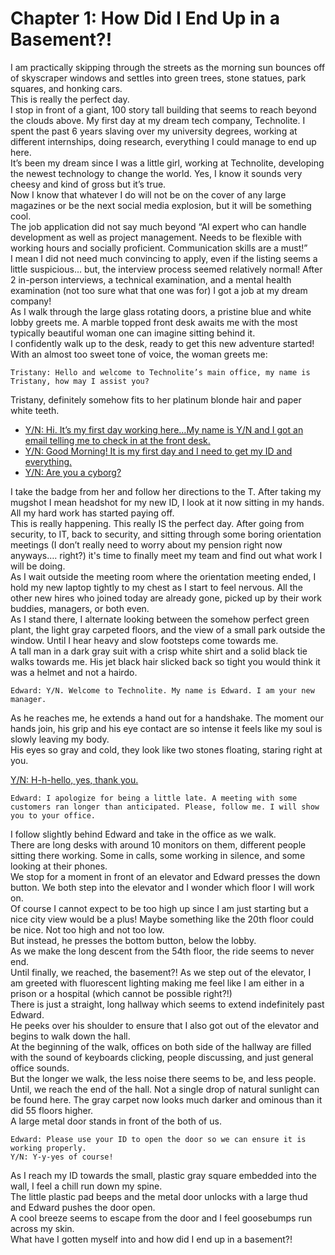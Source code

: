 # Chapter 1: How Did I End Up in a Basement?!

I am practically skipping through the streets as the morning sun bounces off of skyscraper windows and settles into green trees, stone statues, park squares, and honking cars.  
This is really the perfect day.  
I stop in front of a giant, 100 story tall building that seems to reach beyond the clouds above. My first day at my dream tech company, Technolite. I spent the past 6 years slaving over my university degrees, working at different internships, doing research, everything I could manage to end up here.  
It’s been my dream since I was a little girl, working at Technolite, developing the newest technology to change the world. Yes, I know it sounds very cheesy and kind of gross but it’s true.  
Now I know that whatever I do will not be on the cover of any large magazines or be the next social media explosion, but it will be something cool.  
The job application did not say much beyond “AI expert who can handle development as well as project management. Needs to be flexible with working hours and socially proficient. Communication skills are a must!”  
I mean I did not need much convincing to apply, even if the listing seems a little suspicious… but, the interview process seemed relatively normal! After 2 in-person interviews, a technical examination, and a mental health examination (not too sure what that one was for) I got a job at my dream company!  
As I walk through the large glass rotating doors, a pristine blue and white lobby greets me. A marble topped front desk awaits me with the most typically beautiful woman one can imagine sitting behind it.  
I confidently walk up to the desk, ready to get this new adventure started!  
With an almost too sweet tone of voice, the woman greets me:  

    Tristany: Hello and welcome to Technolite’s main office, my name is Tristany, how may I assist you? 

Tristany, definitely somehow fits to her platinum blonde hair and paper white teeth.  
    
- [Y/N: Hi. It’s my first day working here…My name is Y/N and I got an email telling me to check in at the front desk.](./1.1/a.md)
- [Y/N: Good Morning! It is my first day and I need to get my ID and everything.](./1.1/b.md)
- [Y/N: Are you a cyborg?](./1.1/c.md)

I take the badge from her and follow her directions to the T. After taking my mugshot I mean headshot for my new ID, I look at it now sitting in my hands. All my hard work has started paying off.  
This is really happening. This really IS the perfect day. 
After going from security, to IT, back to security, and sitting through some boring orientation meetings (I don’t really need to worry about my pension right now anyways…. right?) it's time to finally meet my team and find out what work I will be doing.  
As I wait outside the meeting room where the orientation meeting ended, I hold my new laptop tightly to my chest as I start to feel nervous. All the other new hires who joined today are already gone, picked up by their work buddies, managers, or both even.  
As I stand there, I alternate looking between the somehow perfect green plant, the light gray carpeted floors, and the view of a small park outside the window. Until I hear heavy and slow footsteps come towards me.  
A tall man in a dark gray suit with a crisp white shirt and a solid black tie walks towards me. His jet black hair slicked back so tight you would think it was a helmet and not a hairdo.  

    Edward: Y/N. Welcome to Technolite. My name is Edward. I am your new manager.

As he reaches me, he extends a hand out for a handshake. The moment our hands join, his grip and his eye contact are so intense it feels like my soul is slowly leaving my body.  
His eyes so gray and cold, they look like two stones floating, staring right at you.  

[Y/N: H-h-hello, yes, thank you.](./1.2/a.md)

    Edward: I apologize for being a little late. A meeting with some customers ran longer than anticipated. Please, follow me. I will show you to your office.

I follow slightly behind Edward and take in the office as we walk.  
There are long desks with around 10 monitors on them, different people sitting there working. Some in calls, some working in silence, and some looking at their phones.   
We stop for a moment in front of an elevator and Edward presses the down button. We both step into the elevator and I wonder which floor I will work on.  
Of course I cannot expect to be too high up since I am just starting but a nice city view would be a plus! Maybe something like the 20th floor could be nice. Not too high and not too low.  
But instead, he presses the bottom button, below the lobby.  
As we make the long descent from the 54th floor, the ride seems to never end.  
Until finally, we reached, the basement?! As we step out of the elevator, I am greeted with fluorescent lighting making me feel like I am either in a prison or a hospital (which cannot be possible right?!)  
There is just a straight, long hallway which seems to extend indefinitely past Edward.  
He peeks over his shoulder to ensure that I also got out of the elevator and begins to walk down the hall.  
At the beginning of the walk, offices on both side of the hallway are filled with the sound of keyboards clicking, people discussing, and just general office sounds.  
But the longer we walk, the less noise there seems to be, and less people.  
Until, we reach the end of the hall. Not a single drop of natural sunlight can be found here. The gray carpet now looks much darker and ominous than it did 55 floors higher.  
A large metal door stands in front of the both of us.

    Edward: Please use your ID to open the door so we can ensure it is working properly.
    Y/N: Y-y-yes of course!

As I reach my ID towards the small, plastic gray square embedded into the wall, I feel a chill run down my spine.  
The little plastic pad beeps and the metal door unlocks with a large thud and Edward pushes the door open.  
A cool breeze seems to escape from the door and I feel goosebumps run across my skin.  
What have I gotten myself into and how did I end up in a basement?!
